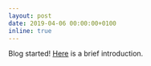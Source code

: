 ```yaml
---
layout: post
date: 2019-04-06 00:00:00+0100
inline: true
---
```

Blog started! <a href="/blog/2019/blog-started/">Here</a> is a brief introduction.
